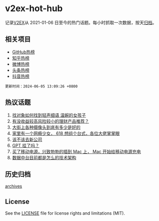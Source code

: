 # v2ex-hot-hub

 记录[V2EX](https://www.v2ex.com/)从 2021-01-06 日至今的热门话题。每小时抓取一次数据，按天[归档](archives)。
 
 ## 相关项目

- [GitHub热榜](https://github.com/lonnyzhang423/github-hot-hub)
- [知乎热榜](https://github.com/lonnyzhang423/zhihu-hot-hub)
- [微博热榜](https://github.com/lonnyzhang423/weibo-hot-hub)
- [头条热榜](https://github.com/lonnyzhang423/toutiao-hot-hub)
- [抖音热榜](https://github.com/lonnyzhang423/douyin-hot-hub)


 `更新时间：2024-06-05 13:09:26 +0800`

## 热议话题

1. [找对象如何找到轻声细语 温婉的女孩子](https://www.v2ex.com/t/1046830)
1. [有没收益较高风险较小的理财产品推荐？](https://www.v2ex.com/t/1046873)
1. [大街上各种摄像头到底有多少是好的](https://www.v2ex.com/t/1046876)
1. [家里有一个网瘾少女， 618 想组个台式，各位大佬掌掌眼](https://www.v2ex.com/t/1046886)
1. [该不该去新公司](https://www.v2ex.com/t/1046884)
1. [GPT 挂了吗？](https://www.v2ex.com/t/1046746)
1. [买了移动电源，兴致勃勃的插到 Mac 上， Mac 开始给移动电源充电](https://www.v2ex.com/t/1046749)
1. [数据中台目前都是怎么的技术架构](https://www.v2ex.com/t/1046871)

## 历史归档

[archives](archives)

## License

See the [LICENSE](LICENSE) file for license rights and limitations (MIT).

